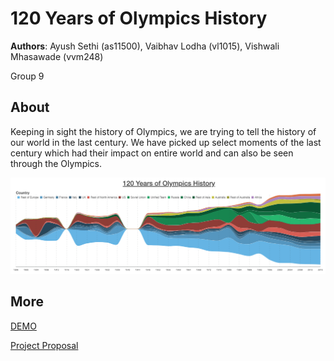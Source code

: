 # 120 Years of Olympics History
**Authors**: Ayush Sethi (as11500), Vaibhav Lodha (vl1015), Vishwali Mhasawade (vvm248)

Group 9 

## About
Keeping in sight the history of Olympics, we are trying to tell the history of our world in the last century. We have
picked up select moments of the last century which had their impact on entire world and can also be seen through
the Olympics.

![Screenhot](screenshot.jpg)


## More
[DEMO](https://nyu-vis-fall2018.github.io/Olympics-History/index.html)

[Project Proposal](Project_Proposal.pdf)
